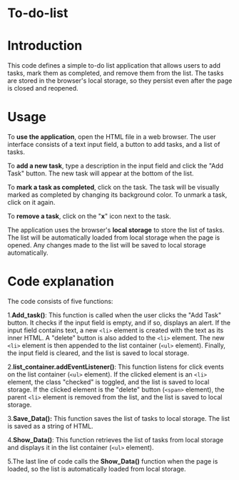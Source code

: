 # To-do-list
# Introduction
This code defines a simple to-do list application that allows users to add tasks, mark them as completed, and remove them from the list. The tasks are stored in the browser's local storage, so they persist even after the page is closed and reopened.

# Usage
To **use the application**, open the HTML file in a web browser. The user interface consists of a text input field, a button to add tasks, and a list of tasks.

To **add a new task**, type a description in the input field and click the "Add Task" button. The new task will appear at the bottom of the list.

To **mark a task as completed**, click on the task. The task will be visually marked as completed by changing its background color. To unmark a task, click on it again.

To **remove a task**, click on the "**x**" icon next to the task.

The application uses the browser's **local storage** to store the list of tasks. The list will be automatically loaded from local storage when the page is opened. Any changes made to the list will be saved to local storage automatically.

# Code explanation
The code consists of five functions:

1.**Add_task()**: This function is called when the user clicks the "Add Task" button. It checks if the input field is empty, and if so, displays an alert. If the input field contains text, a new `<li>` element is created with the text as its inner HTML. A "delete" button is also added to the `<li>` element. The new `<li>` element is then appended to the list container (`<ul>` element). Finally, the input field is cleared, and the list is saved to local storage.

2.**list_container.addEventListener()**: This function listens for click events on the list container (`<ul>` element). If the clicked element is an `<li>` element, the class "checked" is toggled, and the list is saved to local storage. If the clicked element is the "delete" button (`<span>` element), the parent `<li>` element is removed from the list, and the list is saved to local storage.

3.**Save_Data():** This function saves the list of tasks to local storage. The list is saved as a string of HTML.

4.**Show_Data()**: This function retrieves the list of tasks from local storage and displays it in the list container (`<ul>` element).

5.The last line of code calls the **Show_Data()** function when the page is loaded, so the list is automatically loaded from local storage.
